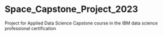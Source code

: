 # Space_Capstone_Project_2023
Project for Applied Data Science Capstone course in the IBM data science professional certification

